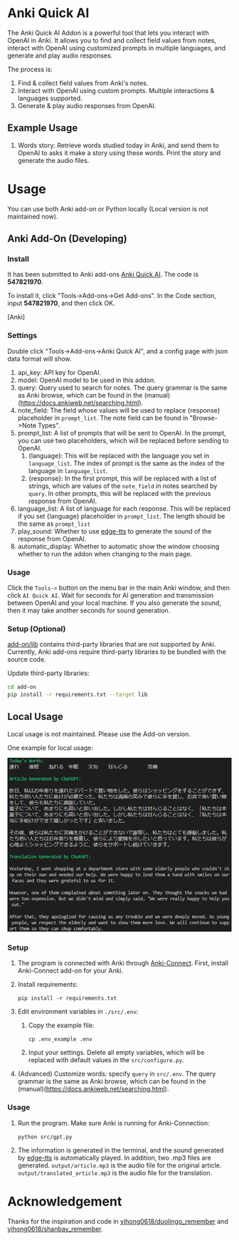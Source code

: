 # Anki Quick AI

The Anki Quick AI Addon is a powerful tool that lets you interact with OpenAI in Anki. It allows you to find and collect field values from notes, interact with OpenAI using customized prompts in multiple languages, and generate and play audio responses.

The process is:
1. Find & collect field values from Anki's notes.
2. Interact with OpenAI using custom prompts. Multiple interactions & languages supported.
3. Generate & play audio responses from OpenAI.



## Example Usage

1. Words story: Retrieve words studied today in Anki, and send them to OpenAI to asks it make a story using these words. Print the story and generate the audio files.



# Usage

You can use both Anki add-on or Python locally (Local version is not maintained now).

## Anki Add-On (Developing)

### Install

It has been submitted to Anki add-ons [Anki Quick AI](https://ankiweb.net/shared/info/547821970). The code is **547821970**.

To install it, click "Tools->Add-ons->Get Add-ons". In the Code section, input **547821970**, and then click OK.

[Anki]

### Settings

Double click "Tools->Add-ons->Anki Quick AI", and a config page with json data format will show.

1. api_key: API key for OpenAI.
2. model: OpenAI model to be used in this addon.
3. query: Query used to search for notes. The query grammar is the same as Anki browse, which can be found in the (manual)(https://docs.ankiweb.net/searching.html).
4. note_field: The field whose values will be used to replace {response} placeholder in `prompt_list`. The note field can be found in "Browse->Note Types".
5. prompt_list: A list of prompts that will be sent to OpenAI. In the prompt, you can use two placeholders, which will be replaced before sending to OpenAI.
   1. {language}: This will be replaced with the language you set in `language_list`. The index of prompt is the same as the index of the language in `language_list`.
   2. {response}: In the first prompt, this will be replaced with a list of strings, which are values of the `note_field` in notes searched by `query`. In other prompts, this will be replaced with the previous response from OpenAI.
6. language_list: A list of language for each response. This will be replaced if you set {language} placeholder in `prompt_list`. The length should be the same as `prompt_list`
7. play_sound: Whether to use [edge-tts](https://github.com/rany2/edge-tts) to generate the sound of the response from OpenAI.
8. automatic_display: Whether to automatic show the window choosing whether to run the addon when changing to the main page.


### Usage

Click the `Tools->` button on the menu bar in the main Anki window, and then click `AI Quick AI`. Wait for seconds for AI generation and transmission between OpenAI and your local machine. If you also generate the sound, then it may take another seconds for sound generation.


### Setup (Optional)

[add-on/lib](add-on/lib/) contains third-party libraries that are not supported by Anki. Currently, Anki add-ons require third-party libraries to be bundled with the source code.

Update third-party libraries:
```bash
cd add-on
pip install -r requirements.txt --target lib
```

## Local Usage

Local usage is not maintained. Please use the Add-on version.

One example for local usage:

![Example](./asset/example.png)
### Setup

1. The program is connected with Anki through [Anki-Connect](https://github.com/FooSoft/anki-connect). First, install Anki-Connect add-on for your Anki.

2. Install requirements:

    ```
    pip install -r requirements.txt
    ```

3. Edit environment variables in `./src/.env`:

   1. Copy the example file:

        ```
        cp .env_example .env
        ```
    
    2. Input your settings. Delete all empty variables, which will be replaced with default values in the `src/configure.py`.

4. (Advanced) Customize words: specify `query` in `src/.env`. The query grammar is the same as Anki browse, which can be found in the (manual)(https://docs.ankiweb.net/searching.html).

### Usage

1. Run the program. Make sure Anki is running for Anki-Connection:

    ```
    python src/gpt.py
    ```

2. The information is generated in the terminal, and the sound generated by [edge-tts](https://github.com/rany2/edge-tts) is automatically played. In addition, two .mp3 files are generated. `output/article.mp3` is the audio file for the original article. `output/translated_article.mp3` is the audio file for the translation.



# Acknowledgement

Thanks for the inspiration and code in [yihong0618/duolingo_remember](https://github.com/yihong0618/duolingo_remember) and [yihong0618/shanbay_remember](https://github.com/yihong0618/shanbay_remember).

